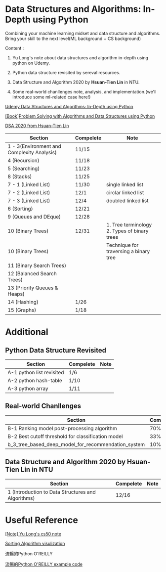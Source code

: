 # Data Structures and Algorithms: In-Depth using Python

Combining your machine learning midset and data structure and algorithms. Bring your skill to the next level(ML background + CS background)

Content : 

1. Yu Long's note about data structures and algorithm in-depth using python on Udemy.

2. Python data structure revisited by sereval resources.

3. Data Structure and Algorithm 2020 by **Hsuan-Tien Lin** in NTU.

4. Some real-world chanllenges note, analysis, and implementation.(we'll introduce some ml-related case here!)

[Udemy Data Structures and Algorithms: In-Depth using Python](https://www.udemy.com/course/learning-data-structures-algorithms-in-python-from-scratch/learn/lecture/14520138#overview)

[[Book]Problem Solving with Algorithms and Data Structures using Python](https://runestone.academy/runestone/books/published/pythonds3/index.html?fbclid=IwAR1Tl-_QijJadBJv-hytIEcAQskp02vBinhhLaYdg7zPMWqMEBN_6j185nI)

[DSA 2020 from Hsuan-Tien Lin](https://www.youtube.com/watch?v=8IOv2fnc01E&list=PLXVfgk9fNX2Kda9rttSvGROCtRQ3Sb8bA&index=2)

| Section | Compelete | Note  |
|---------|-----------|-------|
| 1 - 3(Environment and Complexity Analysis)   | 11/15     |  |
|4 (Recursion)        |11/18      ||
|5 (Searching)|11/23||
|8 (Stacks)|11/25||
|7 - 1 (Linked List)|11/30|single linked list
|7 - 2 (Linked List)|12/1|circlar linked list
|7 - 3 (Linked List)|12/4|doubled linked list
6 (Sorting)|12/21||
9 (Queues and DEque)|12/28||
10 (Binary Trees)|12/31|1. Tree terminology <br> 2. Types of binary trees|
10 (Binary Trees)||Technique for traversing a binary tree|
11 (Binary Search Trees)|||
12 (Balanced Search Trees)|||
13 (Priority Queues & Heaps)|||
14 (Hashing)|1/26||
15 (Graphs)|1/18||

# Additional

## Python Data Structure Revisited

| Section | Compelete | Note  |
|---------|-----------|-------|
|A-1 python list revisited |1/6||
|A-2 python hash-table |1/10||
|A-3 python array |1/11||

## Real-world Chanllenges

| Section | Compelete | Note  |
|---------|-----------|-------|
|B-1 Ranking model post-processing algorithm|70%||
|B-2 Best cutoff threshold for classification model|33%||
|b_3_tree_based_deep_model_for_recommendation_system|10%|

## Data Structure and Algorithm 2020 by Hsuan-Tien Lin in NTU 

| Section | Compelete | Note  |
|---------|-----------|-------|
| 1 (Introduction to Data Structures and Algorithms)   | 12/16     | |

# Useful Reference

[[Note] Yu Long's cs50 note](https://github.com/YLTsai0609/cs50)

[Sorting Algorithm visulization](https://visualgo.net/bn/sorting)

流暢的Python O'REILLY

[流暢的Python O'REILLY example code](https://github.com/fluentpython/example-code)
